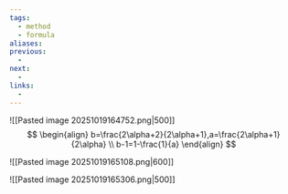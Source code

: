 ```yaml
---
tags:
  - method
  - formula
aliases:
previous:
  - 
next:
  - 
links:
  -
---
```

![[Pasted image 20251019164752.png|500]]
$$
\begin{align}
b=\frac{2\alpha+2}{2\alpha+1},a=\frac{2\alpha+1}{2\alpha} \\
b-1=1-\frac{1}{a}
\end{align}
$$





![[Pasted image 20251019165108.png|600]]



![[Pasted image 20251019165306.png|500]]
